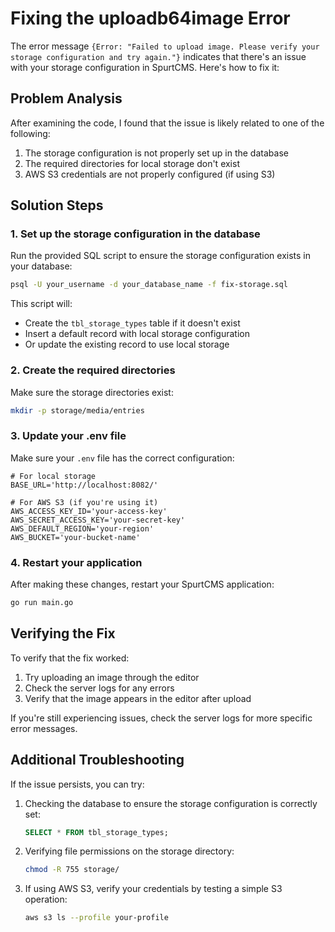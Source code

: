 # Fixing the uploadb64image Error

The error message `{Error: "Failed to upload image. Please verify your storage configuration and try again."}` indicates that there's an issue with your storage configuration in SpurtCMS. Here's how to fix it:

## Problem Analysis

After examining the code, I found that the issue is likely related to one of the following:

1. The storage configuration is not properly set up in the database
2. The required directories for local storage don't exist
3. AWS S3 credentials are not properly configured (if using S3)

## Solution Steps

### 1. Set up the storage configuration in the database

Run the provided SQL script to ensure the storage configuration exists in your database:

```bash
psql -U your_username -d your_database_name -f fix-storage.sql
```

This script will:
- Create the `tbl_storage_types` table if it doesn't exist
- Insert a default record with local storage configuration
- Or update the existing record to use local storage

### 2. Create the required directories

Make sure the storage directories exist:

```bash
mkdir -p storage/media/entries
```

### 3. Update your .env file

Make sure your `.env` file has the correct configuration:

```
# For local storage
BASE_URL='http://localhost:8082/'

# For AWS S3 (if you're using it)
AWS_ACCESS_KEY_ID='your-access-key'
AWS_SECRET_ACCESS_KEY='your-secret-key'
AWS_DEFAULT_REGION='your-region'
AWS_BUCKET='your-bucket-name'
```

### 4. Restart your application

After making these changes, restart your SpurtCMS application:

```bash
go run main.go
```

## Verifying the Fix

To verify that the fix worked:

1. Try uploading an image through the editor
2. Check the server logs for any errors
3. Verify that the image appears in the editor after upload

If you're still experiencing issues, check the server logs for more specific error messages.

## Additional Troubleshooting

If the issue persists, you can try:

1. Checking the database to ensure the storage configuration is correctly set:
   ```sql
   SELECT * FROM tbl_storage_types;
   ```

2. Verifying file permissions on the storage directory:
   ```bash
   chmod -R 755 storage/
   ```

3. If using AWS S3, verify your credentials by testing a simple S3 operation:
   ```bash
   aws s3 ls --profile your-profile
   ```
